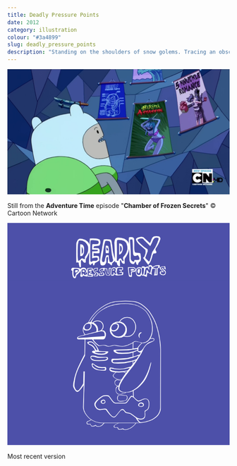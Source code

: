 ```yaml
---
title: Deadly Pressure Points
date: 2012
category: illustration
colour: "#3a4899"
slug: deadly_pressure_points
description: "Standing on the shoulders of snow golems. Tracing an obscure asset from the show Adventure Time."
---
```



![Reference screengrab](reference.png)
<p class="caption">Still from the <strong>Adventure Time</strong> episode "<strong>Chamber of Frozen Secrets</strong>" &copy; Cartoon Network</p>

![Last progress](progress.png)
<p class="caption">Most recent version</p>
